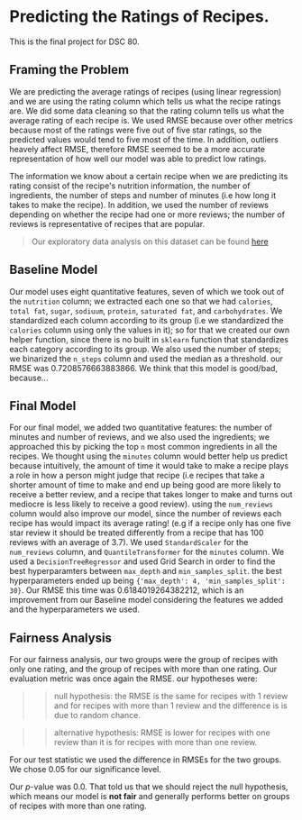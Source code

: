 # Predicting the Ratings of Recipes.
This is the final project for DSC 80.

## Framing the Problem

We are predicting the average ratings of recipes (using linear regression) and we are using the rating column which tells us what the recipe ratings are. We did some data cleaning so that the rating column tells us what the average rating of each recipe is. We used RMSE because over other metrics because most of the ratings were five out of five star ratings, so the predicted values would tend to five most of the time. In addition, outliers heavely affect RMSE, therefore RMSE seemed to be a more accurate representation of how well our model was able to predict low ratings.

The information we know about a certain recipe when we are predicting its rating consist of the recipe's nutrition information, the number of ingredients, the number of steps and number of minutes (i.e how long it takes to make the recipe). In addition, we used the number of reviews depending on whether the recipe had one or more reviews; the number of reviews is representative of recipes that are popular.


> Our exploratory data analysis on this dataset can be found [here](https://hunterbrownell.github.io/recipe_project/)


## Baseline Model

Our model uses eight quantitative features, seven of which we took out of the `nutrition` column; we extracted each one so that we had `calories`, `total fat`, `sugar`, `sodiuum`, `protein`, `saturated fat`, and `carbohydrates`. We standardized each column according to its group (i.e we standardized the `calories` column using only the values in it); so for that we created our own helper function, since there is no built in `sklearn` function that standardizes each category according to its group. We also used the number of steps; we binarized the `n_steps` column and used the median as a threshold. our RMSE was 0.7208576663883866. We think that this model is good/bad, because...


## Final Model

For our final model, we added two quantitative features: the number of minutes and number of reviews, and we also used the ingredients; we approached this by picking the top `n` most common ingredients in all the recipes. We thought using the `minutes` column would better help us predict because intuitively, the amount of time it would take to make a recipe plays a role in how a person might judge that recipe (i.e recipes that take a shorter amount of time to make and end up being good are more likely to receive a better review, and a recipe that takes longer to make and turns out mediocre is less likely to receive a good review). using the `num_reviews` column would also improve our model, since the number of reviews each recipe has would impact its average rating! (e.g if a recipe only has one five star review it should be treated differently from a recipe that has 100 reviews with an average of 3.7). 
We used `StandardScaler` for the `num_reviews` column, and `QuantileTransformer` for the `minutes` column. 
We used a `DecisionTreeRegressor` and used Grid Search in order to find the best hyperparamters between `max_depth` and `min_samples_split`. the best hyperparameters ended up being `{'max_depth': 4, 'min_samples_split': 30}`. Our RMSE this time was 0.6184019264382212, which is an improvement from our Baseline model considering the features we added and the hyperparameters we used.

## Fairness Analysis

For our fairness analysis, our two groups were the group of recipes with only one rating, and the group of recipes with more than one rating. Our evaluation metric was once again the RMSE. our hypotheses were:
>> null hypothesis: the RMSE is the same for recipes with 1 review and for recipes with more than 1 review and the difference is is due to random chance.

>> alternative hypothesis: RMSE is lower for recipes with one review than it is for recipes with more than one review.

For our test statistic we used the difference in RMSEs for the two groups. We chose 0.05 for our significance level.

Our *p*-value was 0.0. That told us that we should reject the null hypothesis, which means our model is **not fair** and generally performs better on groups of recipes with more than one rating.












